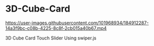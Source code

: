 # 3D-Cube-Card

https://user-images.githubusercontent.com/101968934/184912287-14a3f9bc-c08b-4225-8c8f-2cb015a40b67.mp4

3D Cube Card Touch Slider Using swiper.js
